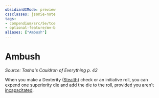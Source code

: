 ```yaml
---
obsidianUIMode: preview
cssclasses: json5e-note
tags:
- compendium/src/5e/tce
- optional-feature/mv-b
aliases: ["Ambush"]
---
```

# Ambush
*Source: Tasha's Cauldron of Everything p. 42* 

When you make a Dexterity ([Stealth](../../Rules%20&%20Options/5e%20Rules/skills.md##Stealth)) check or an initiative roll, you can expend one superiority die and add the die to the roll, provided you aren't [incapacitated](../../Rules%20&%20Options/5e%20Rules/conditions.md##incapacitated).